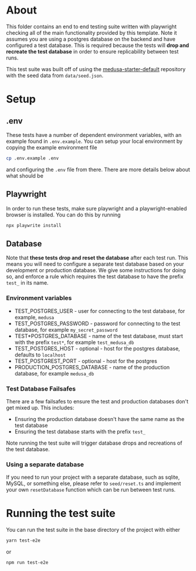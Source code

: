 # About

This folder contains an end to end testing suite written with playwright checking all of the main functionality provided by this template. Note it assumes you are using a postgres database on the backend and have configured a test database. This is required because the tests will **drop and recreate the test database** in order to ensure replicability between test runs.

This test suite was built off of using the [medusa-starter-default](https://github.com/medusajs/medusa-starter-default) repository with the seed data from `data/seed.json`.

# Setup

## .env

These tests have a number of dependent environment variables, with an example found in `.env.example`. You can setup your local environment by copying the example environment file

```sh
cp .env.example .env
```

and configuring the `.env` file from there. There are more details below about what should be

## Playwright

In order to run these tests, make sure playwright and a playwright-enabled browser is installed. You can do this by running

```sh
npx playwrite install
```

## Database

Note that **these tests drop and reset the database** after each test run. This means you will need to configure a separate test database based on your development or production database. We give some instructions for doing so, and enforce a rule which requires the test database to have the prefix `test_` in its name.

### Environment variables

- TEST_POSTGRES_USER - user for connecting to the test database, for example, `medusa`
- TEST_POSTGRES_PASSWORD - password for connecting to the test database, for example `my_secret_password`
- TEST*POSTGRES_DATABASE - name of the test database, must start with the prefix `test*`, for example `test_medusa_db`
- TEST_POSTGRES_HOST - optional - host for the postgres database, defaults to `localhost`
- TEST_POSTGREST_PORT - optional - host for the postgres
- PRODUCTION_POSTGRES_DATABASE - name of the production database, for example `medusa_db`

### Test Database Failsafes

There are a few failsafes to ensure the test and production databases don't get mixed up. This includes:

- Ensuring the production database doesn't have the same name as the test database
- Ensuring the test database starts with the prefix `test_`

Note running the test suite will trigger database drops and recreations of the test database.

### Using a separate database

If you need to run your project with a separate database, such as sqlite, MySQL, or something else, please refer to `seed/reset.ts` and implement your own `resetDatabase` function which can be run between test runs.

# Running the test suite

You can run the test suite in the base directory of the project with either

```sh
yarn test-e2e
```

or

```sh
npm run test-e2e
```

